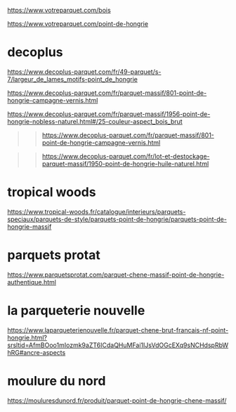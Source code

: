 https://www.votreparquet.com/bois

https://www.votreparquet.com/point-de-hongrie

# decoplus

https://www.decoplus-parquet.com/fr/49-parquet/s-7/largeur_de_lames_motifs-point_de_hongrie

https://www.decoplus-parquet.com/fr/parquet-massif/801-point-de-hongrie-campagne-vernis.html

https://www.decoplus-parquet.com/fr/parquet-massif/1956-point-de-hongrie-nobless-naturel.html#/25-couleur-aspect_bois_brut

>> https://www.decoplus-parquet.com/fr/parquet-massif/801-point-de-hongrie-campagne-vernis.html

>> https://www.decoplus-parquet.com/fr/lot-et-destockage-parquet-massif/1950-point-de-hongrie-huile-naturel.html

# tropical woods

https://www.tropical-woods.fr/catalogue/interieurs/parquets-speciaux/parquets-de-style/parquets-point-de-hongrie/parquets-point-de-hongrie-massif

# parquets protat

https://www.parquetsprotat.com/parquet-chene-massif-point-de-hongrie-authentique.html

# la parqueterie nouvelle

https://www.laparqueterienouvelle.fr/parquet-chene-brut-francais-nf-point-hongrie.html?srsltid=AfmBOoo1mIozmk9aZT6ICdaQHuMFai1IJsVdOGcEXq9sNCHdspRbWhRG#ancre-aspects

# moulure du nord

https://mouluresdunord.fr/produit/parquet-point-de-hongrie-chene-massif/
